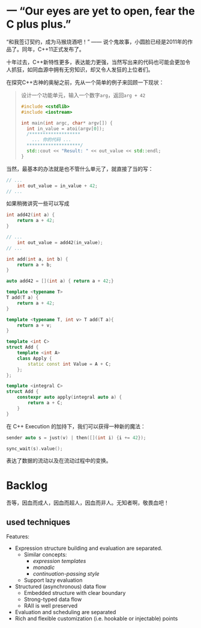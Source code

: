 
# 一  “Our eyes are yet to open, fear the C plus plus.”

“和我签订契约，成为马猴烧酒吧！” —— 说个鬼故事，小圆脸已经是2011年的作品了。同年，C++11正式发布了。

十年过去，C++新特性更多，表达能力更强，当然写出来的代码也可能会更加令人抓狂，如同血源中拥有无穷知识，却又令人发狂的上位者们。

在探究C++古神的奥秘之前，先从一个简单的例子来回顾一下现状：

> 设计一个功能单元，输入一个数字`arg`，返回`arg + 42`
>  ``` C++
>  #include <cstdlib>
>  #include <iostream>
>
>  int main(int argc, char* argv[]) {
>    int in_value = atoi(argv[0]);
>    /*******************
>      ... 你的代码 ...
>    ********************/
>    std::cout << "Result: " << out_value << std::endl;  
>  }
>  ```

当然，最基本的办法就是也不管什么单元了，就直接了当的写：

``` C++
// ...
    int out_value = in_value + 42;
// ...
```

如果稍微讲究一些可以写成

``` C++
int add42(int a) {
    return a + 42;
}

// ...
    int out_value = add42(in_value);
// ...
```



``` C++
int add(int a, int b) {
    return a + b;
}

auto add42 = [](int a) { return a + 42;}

template <typename T>
T add(T a) {
    return a + 42;
}

template <typename T, int v> T add(T a){
    return a + v;
}

template <int C>
struct Add {
    template <int A>
    class Apply {
        static const int Value = A + C;
    };
};

template <integral C>
struct Add {
    constexpr auto apply(integral auto a) {
        return a + C;
    }
}

```

在 C++ Execution 的加持下，我们可以获得一种新的魔法：

``` C++
sender auto s = just(v) | then([](int i) {i += 42});

sync_wait(s).value();
```

表达了数据的流动以及在流动过程中的变换。



# Backlog

吾等，因血而成人，因血而超人，因血而非人。无知者啊，敬畏血吧！

## used techniques

Features:

* Expression structure building and evaluation are separated.
  * Similar concepts:
    * *expression templates*
    * *monadic*
    * *continuation-passing style*
  * Support lazy evaluation
* Structured (asynchronous) data flow
  * Embedded structure with clear boundary
  * Strong-typed data flow
  * RAII is well preserved
* Evaluation and scheduling are separated
* Rich and flexible customization (i.e. hookable or injectable) points


